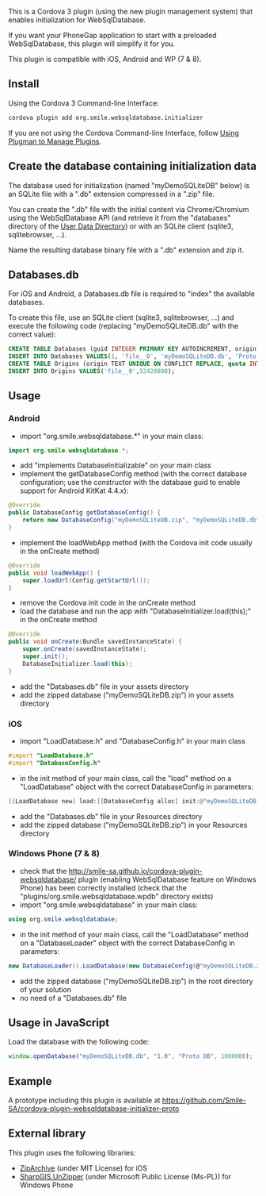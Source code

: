 This is a Cordova 3 plugin (using the new plugin management system) that enables initialization for WebSqlDatabase.

If you want your PhoneGap application to start with a preloaded WebSqlDatabase, this plugin will simplify it for you.

This plugin is compatible with iOS, Android and WP (7 & 8).


## Install
Using the Cordova 3 Command-line Interface:

```sh
cordova plugin add org.smile.websqldatabase.initializer
```

If you are not using the Cordova Command-line Interface, follow [Using Plugman to Manage Plugins](http://cordova.apache.org/docs/en/edge/plugin_ref_plugman.md.html).


## Create the database containing initialization data

The database used for initialization (named "myDemoSQLiteDB" below) is an SQLite file with a ".db" extension compressed in a ".zip" file.

You can create the ".db" file with the initial content via Chrome/Chromium using the WebSqlDatabase API (and retrieve it from the "databases" directory of the [User Data Directory](http://www.chromium.org/user-experience/user-data-directory)) or with an SQLite client (sqlite3, sqlitebrowser, ...).

Name the resulting database binary file with a ".db" extension and zip it.

## Databases.db

For iOS and Android, a Databases.db file is required to "index" the available databases.

To create this file, use an SQLite client (sqlite3, sqlitebrowser, ...) and execute the following code (replacing "myDemoSQLiteDB.db" with the correct value):

```sql
CREATE TABLE Databases (guid INTEGER PRIMARY KEY AUTOINCREMENT, origin TEXT, name TEXT, displayName TEXT, estimatedSize INTEGER, path TEXT);
INSERT INTO Databases VALUES(1, 'file__0', 'myDemoSQLiteDB.db', 'Proto DB', 1000000, 'myDemoSQLiteDB.db');
CREATE TABLE Origins (origin TEXT UNIQUE ON CONFLICT REPLACE, quota INTEGER NOT NULL ON CONFLICT FAIL);
INSERT INTO Origins VALUES('file__0',52428800);
```

## Usage
### Android

  * import "org.smile.websqldatabase.*" in your main class:

```java
import org.smile.websqldatabase.*;
```

  * add "implements DatabaseInitializable" on your main class
  * implement the getDatabaseConfig method (with the correct database configuration; use the constructor with the database guid to enable support for Android KitKat 4.4.x):

```java
@Override
public DatabaseConfig getDatabaseConfig() {
    return new DatabaseConfig("myDemoSQLiteDB.zip", "myDemoSQLiteDB.db", 1);
}
```

  * implement the loadWebApp method (with the Cordova init code usually in the onCreate method)

```java
@Override
public void loadWebApp() {
    super.loadUrl(Config.getStartUrl());
}
```

  * remove the Cordova init code in the onCreate method
  * load the database and run the app with "DatabaseInitializer.load(this);" in the onCreate method

```java
@Override
public void onCreate(Bundle savedInstanceState) {
    super.onCreate(savedInstanceState);
    super.init();
    DatabaseInitializer.load(this);
}
```

  * add the "Databases.db" file in your assets directory
  * add the zipped database ("myDemoSQLiteDB.zip") in your assets directory

### iOS

  * import "LoadDatabase.h" and "DatabaseConfig.h" in your main class

```objective-c
#import "LoadDatabase.h"
#import "DatabaseConfig.h"
```

  * in the init method of your main class, call the "load" method on a "LoadDatabase" object with the correct DatabaseConfig in parameters:

```objective-c
[[LoadDatabase new] load:[[DatabaseConfig alloc] init:@"myDemoSQLiteDB.zip" secondValue:@"myDemoSQLiteDB.db"]];
```

  * add the "Databases.db" file in your Resources directory
  * add the zipped database ("myDemoSQLiteDB.zip") in your Resources directory
  
### Windows Phone (7 & 8)

  * check that the http://smile-sa.github.io/cordova-plugin-websqldatabase/ plugin (enabling WebSqlDatabase feature on Windows Phone) has been correctly installed (check that the "plugins/org.smile.websqldatabase.wpdb" directory exists)
  * import "org.smile.websqldatabase" in your main class:

```csharp
using org.smile.websqldatabase;
```

  * in the init method of your main class, call the "LoadDatabase" method on a "DatabaseLoader" object with the correct DatabaseConfig in parameters:

```csharp
new DatabaseLoader().LoadDatabase(new DatabaseConfig(@"myDemoSQLiteDB.zip", @"myDemoSQLiteDB.db"));
```

  * add the zipped database ("myDemoSQLiteDB.zip") in the root directory of your solution
  * no need of a "Databases.db" file


## Usage in JavaScript

Load the database with the following code:

```javascript
window.openDatabase("myDemoSQLiteDB.db", "1.0", "Proto DB", 1000000);
```

  
## Example

A prototype including this plugin is available at https://github.com/Smile-SA/cordova-plugin-websqldatabase-initializer-proto

## External library

This plugin uses the following libraries:
  * [ZipArchive](http://code.google.com/p/ziparchive/) (under MIT License) for iOS
  * [SharpGIS.UnZipper](http://www.sharpgis.net/post/2010/08/25/REALLY-small-unzip-utility-for-Silverlight-e28093-Part-2.aspx) (under Microsoft Public License (Ms-PL)) for Windows Phone